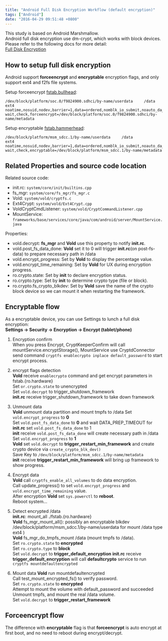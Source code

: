 ```yaml
---
title: "Android Full Disk Encryption Workflow (default encryption)"
tags: ["Android"]
date: "2016-04-29 09:51:48 +0800"
---
```


This study is based on Android Marshmallow.  
Android full disk encryption use dm-crypt, which works with block devices. Please refer to the following docs for more detail:  
[Full Disk Encryption](https://source.android.com/security/encryption/)  


## How to setup full disk encryption 

Android support **forceencrypt** and **encryptable** encryption flags, and only support ext4 and f2fs file systems.  

Setup forceencrypt [fstab.bullhead](http://androidxref.com/6.0.1_r10/xref/device/lge/bullhead/fstab.bullhead#8):  

```
/dev/block/platform/soc.0/f9824900.sdhci/by-name/userdata     /data           ext4    noatime,nosuid,nodev,barrier=1,data=ordered,nomblk_io_submit,noauto_da_alloc,errors=panic wait,check,forceencrypt=/dev/block/platform/soc.0/f9824900.sdhci/by-name/metadata 
```  

Setup encryptable [fstab.hammerhead](http://androidxref.com/6.0.1_r10/xref/device/lge/hammerhead/fstab.hammerhead#7):  

``` 
/dev/block/platform/msm_sdcc.1/by-name/userdata     /data           ext4    noatime,nosuid,nodev,barrier=1,data=ordered,nomblk_io_submit,noauto_da_alloc,errors=panic wait,check,encryptable=/dev/block/platform/msm_sdcc.1/by-name/metadata 
```  


## Related Properties and source code location  

Related source code:  
* init.rc: `system/core/init/builtins.cpp`  
* fs_mgr: `system/core/fs_mgr/fs_mgr.c`  
* Vold: `system/vold/cryptfs.c`  
* Ext4Crypt: `system/vold/Ext4Crypt.cpp`  
* VoldCryptCmdListener: `system/vold/CryptCommandListener.cpp`  
* MountService: `frameworks/base/services/core/java/com/android/server/MountService.java`  


Properties:  
* vold.decrypt: **fs_mgr** and **Vold** use this property to notify **init.rc**.  
* vold.post_fs_data_done: **Vold** set it to 0 will trigger **init.rc**(on post-fs-data) to prepare necessary path in /data   
* vold.encrypt_progress: Set by **Vold** to display the percentage value.  
* vold.encrypt_time_remaining: Set by **Vold** for UX during encryption progress.  
* ro.crypto.state: Set by **init** to declare encryption status.  
* ro.crypto.type: Set by **init** to determine crypto type (file or block).  
* ro.crypto.fs_crypto_blkdev: Set by **Vold** save the name of the crypto block device so we can mount it when restarting the framework.  


## Encryptable flow

As a encryptable device, you can use Settings to lunch a full disk encryption:  
**Settings -> Security -> Encryption -> Encrypt (tablet/phone)**  

1. Encryption confirm  
When you press Encrypt, CryptKeeperConfirm will call mountService.encryptStorage(), MountService use CryptdConnector send command `cryptfs enablecrypto inplace default_password` to start encrypt process.

2. encrypt flags detection  
**Vold** receive `enablecrypto` command and get encrypt parameters in fstab.{ro.hardware}  
Set `or.crypto.state` to unencrypted  
Set `vold.decrypt` to trigger_shutdown_framework  
**init.rc** receive trigger_shutdown_framework to take down framework  

3. Unmount data  
**Vold** unmount data partition and mount tmpfs to /data 
Set `vold.encrypt_progress` to **0**  
Set `vold.post_fs_data_done` to **0** and wait DATA_PREP_TIMEOUT for **init.rc** set `vold.post_fs_data_done` to 1  
**init** receive `vold.post_fs_data_done` will create necessary path in /data  
Set `vold.encrypt_progress` to **1**  
**Vold** set `vold.decrypt` to **trigger_restart_min_framework** and create crypto device via `create_crypto_blk_dev()`  
Save Key to `/dev/block/platform/msm_sdcc.1/by-name/metadata`  
**init** receive **trigger_restart_min_framework** will bring up framework to show progress.  

4. Encrypt data  
**Vold** call `cryptfs_enable_all_volumes` to do data encryption.  
Call update_progress() to set `vold.encrypt_progress` and `vold.encrypt_time_remaining` value.  
After encryption **Vold** set `sys.powerctl` to **reboot**.  
Reboot system... 

5. Detect encrypted /data  
**init.rc**: mount_all ./fstab.{ro.hardware}  
**Vold** fs_mgr_mount_all(): possibly an encryptable blkdev /dev/block/platform/msm_sdcc.1/by-name/userdata for mount /data type ext4 )  
**Vold** fs_mgr_do_tmpfs_mount /data (mount tmpfs to /data).  
Set `ro.crypto.state` to **encrypted**   
Set `ro.crypto.type` to **block**  
Set `vold.decrypt` to **trigger_default_encryption** 
**init.rc** receive **trigger_default_encryption** will call **defaultcrypto** service to run `cryptfs mountdefaultencrypted`  

6. Mount data 
**Vold** run mountdefaultencrypted  
Call test_mount_encrypted_fs() to verify password.  
Set `ro.crypto.state` to **encrypted**  
Attempt to mount the volume with default_password and succeeded  
Unmount tmpfs, and mount the real /data volume.  
Set `vold.decrypt` to **trigger_restart_framework**  

## Forceencrypt flow

The difference with **encryptable** flag is that **forceencrypt** is auto encrypt at first boot, and no need to reboot during encrypt/decrypt.  

